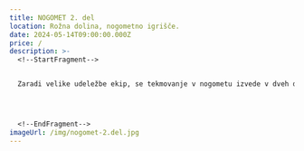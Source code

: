 ```yaml
---
title: NOGOMET 2. del
location: Rožna dolina, nogometno igrišče.
date: 2024-05-14T09:00:00.000Z
price: /
description: >-
  <!--StartFragment-->


  Zaradi velike udeležbe ekip, se tekmovanje v nogometu izvede v dveh dneh, pri čemer prvi dan skozi skupinski del dobimo najboljše ekipe, ki se nato v drugem dnevu pomerijo v sistemu na izpadanje. 




  <!--EndFragment-->
imageUrl: /img/nogomet-2.del.jpg
---
```

